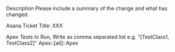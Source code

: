 Description
Please include a summary of the change and what has changed.

Asana Ticket
Title: XXX

Apex Tests to Run, Write as comma separated list e.g. "[TestClass1, TestClass2]"
Apex::[all]::Apex
